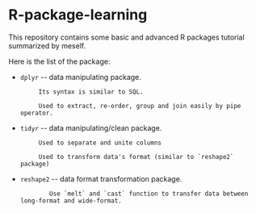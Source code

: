 # R-package-learning
This repository contains some basic and advanced R packages tutorial summarized by meself.

Here is the list of the package:
  * `dplyr` -- data manipulating package. 
             
             Its syntax is similar to SQL.
             
             Used to extract, re-order, group and join easily by pipe operator.
             
  * `tidyr` -- data manipulating/clean package.
             
             Used to separate and unite columns 
             
             Used to transform data's format (similar to `reshape2` package)
   
  * `reshape2` -- data format transformation package.
                
                Use `melt` and `cast` function to transfer data between long-format and wide-format.
                
